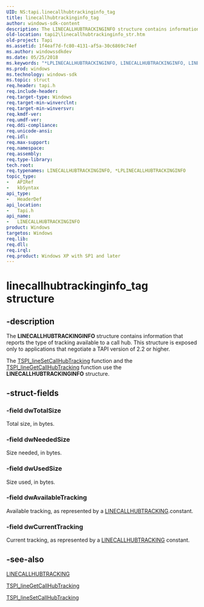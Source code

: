 ```yaml
---
UID: NS:tapi.linecallhubtrackinginfo_tag
title: linecallhubtrackinginfo_tag
author: windows-sdk-content
description: The LINECALLHUBTRACKINGINFO structure contains information that reports the type of tracking available to a call hub. This structure is exposed only to applications that negotiate a TAPI version of 2.2 or higher.
old-location: tapi2\linecallhubtrackinginfo_str.htm
old-project: Tapi
ms.assetid: 1f4eaf7d-fc80-4131-af5a-30c6869c74ef
ms.author: windowssdkdev
ms.date: 05/25/2018
ms.keywords: "*LPLINECALLHUBTRACKINGINFO, LINECALLHUBTRACKINGINFO, LINECALLHUBTRACKINGINFO structure [TAPI 2.2], LPLINECALLHUBTRACKINGINFO, LPLINECALLHUBTRACKINGINFO structure pointer [TAPI 2.2], _tapi2_linecallhubtrackinginfo_str, linecallhubtrackinginfo_tag, tapi/LINECALLHUBTRACKINGINFO, tapi/LPLINECALLHUBTRACKINGINFO, tapi2.linecallhubtrackinginfo_str"
ms.prod: windows
ms.technology: windows-sdk
ms.topic: struct
req.header: tapi.h
req.include-header: 
req.target-type: Windows
req.target-min-winverclnt: 
req.target-min-winversvr: 
req.kmdf-ver: 
req.umdf-ver: 
req.ddi-compliance: 
req.unicode-ansi: 
req.idl: 
req.max-support: 
req.namespace: 
req.assembly: 
req.type-library: 
tech.root: 
req.typenames: LINECALLHUBTRACKINGINFO, *LPLINECALLHUBTRACKINGINFO
topic_type:
-	APIRef
-	kbSyntax
api_type:
-	HeaderDef
api_location:
-	Tapi.h
api_name:
-	LINECALLHUBTRACKINGINFO
product: Windows
targetos: Windows
req.lib: 
req.dll: 
req.irql: 
req.product: Windows XP with SP1 and later
---
```


# linecallhubtrackinginfo_tag structure


## -description


The 
<b>LINECALLHUBTRACKINGINFO</b> structure contains information that reports the type of tracking available to a call hub. This structure is exposed only to applications that negotiate a TAPI version of 2.2 or higher.

The 
<a href="https://msdn.microsoft.com/ec2d5d46-1c83-47a0-9c10-684959630a16">TSPI_lineSetCallHubTracking</a> function and the 
<a href="https://msdn.microsoft.com/c8fd8070-7393-4a59-9416-63acdd94f4ff">TSPI_lineGetCallHubTracking</a> function use the 
<b>LINECALLHUBTRACKINGINFO</b> structure.


## -struct-fields




### -field dwTotalSize

Total size, in bytes.


### -field dwNeededSize

Size needed, in bytes.


### -field dwUsedSize

Size used, in bytes.


### -field dwAvailableTracking

Available tracking, as represented by a 
<a href="https://msdn.microsoft.com/ad3c8d2e-f074-4db0-bb72-fb2181cbf687">LINECALLHUBTRACKING</a>.constant.


### -field dwCurrentTracking

Current tracking, as represented by a <a href="https://msdn.microsoft.com/ad3c8d2e-f074-4db0-bb72-fb2181cbf687">LINECALLHUBTRACKING</a> constant.


## -see-also




<a href="https://msdn.microsoft.com/ad3c8d2e-f074-4db0-bb72-fb2181cbf687">LINECALLHUBTRACKING</a>



<a href="https://msdn.microsoft.com/c8fd8070-7393-4a59-9416-63acdd94f4ff">TSPI_lineGetCallHubTracking</a>



<a href="https://msdn.microsoft.com/ec2d5d46-1c83-47a0-9c10-684959630a16">TSPI_lineSetCallHubTracking</a>
 

 

